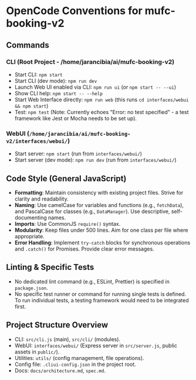 # OpenCode Conventions for mufc-booking-v2

## Commands

### CLI (Root Project - /home/jarancibia/ai/mufc-booking-v2)
- Start CLI: `npm start`
- Start CLI (dev mode): `npm run dev`
- Launch Web UI enabled via CLI: `npm run ui` (or `npm start -- --ui`)
- Show CLI help: `npm start -- --help`
- Start Web Interface directly: `npm run web` (this runs `cd interfaces/webui && npm start`)
- Test: `npm test` (Note: Currently echoes "Error: no test specified" - a test framework like Jest or Mocha needs to be set up).

### WebUI (`/home/jarancibia/ai/mufc-booking-v2/interfaces/webui/`)
- Start server: `npm start` (run from `interfaces/webui/`)
- Start server (dev mode): `npm run dev` (run from `interfaces/webui/`)

## Code Style (General JavaScript)
- **Formatting**: Maintain consistency with existing project files. Strive for clarity and readability.
- **Naming**: Use camelCase for variables and functions (e.g., `fetchData`), and PascalCase for classes (e.g., `DataManager`). Use descriptive, self-documenting names.
- **Imports**: Use CommonJS `require()` syntax.
- **Modularity**: Keep files under 500 lines. Aim for one class per file where appropriate.
- **Error Handling**: Implement `try-catch` blocks for synchronous operations and `.catch()` for Promises. Provide clear error messages.

## Linting & Specific Tests
- No dedicated lint command (e.g., ESLint, Prettier) is specified in `package.json`.
- No specific test runner or command for running single tests is defined. To run individual tests, a testing framework would need to be integrated first.

## Project Structure Overview
- CLI: `src/cli.js` (main), `src/cli/` (modules).
- WebUI: `interfaces/webui/` (Express server in `src/server.js`, public assets in `public/`).
- Utilities: `utils/` (config management, file operations).
- Config file: `.cliui-config.json` in the project root.
- Docs: `docs/architecture.md`, `spec.md`.
